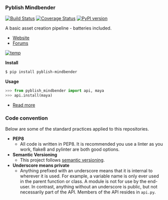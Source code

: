 ### Pyblish Mindbender

[![Build Status](https://travis-ci.org/pyblish/pyblish-mindbender.svg?branch=master)](https://travis-ci.org/pyblish/pyblish-mindbender) [![Coverage Status](https://coveralls.io/repos/github/pyblish/pyblish-mindbender/badge.svg?branch=master)](https://coveralls.io/github/pyblish/pyblish-mindbender?branch=master) [![PyPI version](https://badge.fury.io/py/pyblish-mindbender.svg)](https://pypi.python.org/pypi/pyblish-mindbender)

A basic asset creation pipeline - batteries included.

- [Website](http://pyblish.com/pyblish-mindbender)
- [Forums](http://forums.pyblish.com)

[![temp](https://cloud.githubusercontent.com/assets/2152766/18875905/93263c42-84bf-11e6-8c3f-7e4045d9cd9e.png)](http://pyblish.com/pyblish-mindbender)

**Install**

```bash
$ pip install pyblish-mindbender
```

**Usage**

```python
>>> from pyblish_mindbender import api, maya
>>> api.install(maya)
```

- [Read more](http://pyblish.com/pyblish-mindbender)

### Code convention

Below are some of the standard practices applied to this repositories.

- **PEP8**
 	- All code is written in PEP8. It is recommended you use a linter as you work, flake8 and pylinter are both good options.
- **Semantic Versioning**
	- This project follows [semantic versioning](http://semver.org).
- **Underscore means private**
	- Anything prefixed with an underscore means that it is internal to wherever it is used. For example, a variable name is only ever used in the parent function or class. A module is not for use by the end-user. In contrast, anything without an underscore is public, but not necessarily part of the API. Members of the API resides in `api.py`.
